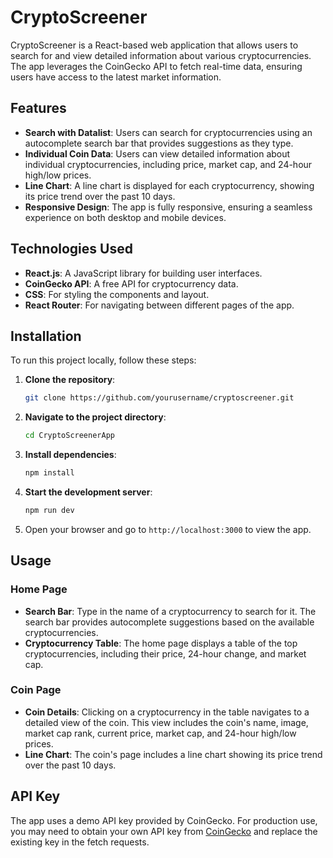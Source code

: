 # **CryptoScreener**

CryptoScreener is a React-based web application that allows users to search for and view detailed information about various cryptocurrencies. The app leverages the CoinGecko API to fetch real-time data, ensuring users have access to the latest market information.

## **Features**

- **Search with Datalist**: Users can search for cryptocurrencies using an autocomplete search bar that provides suggestions as they type.
- **Individual Coin Data**: Users can view detailed information about individual cryptocurrencies, including price, market cap, and 24-hour high/low prices.
- **Line Chart**: A line chart is displayed for each cryptocurrency, showing its price trend over the past 10 days.
- **Responsive Design**: The app is fully responsive, ensuring a seamless experience on both desktop and mobile devices.

## **Technologies Used**

- **React.js**: A JavaScript library for building user interfaces.
- **CoinGecko API**: A free API for cryptocurrency data.
- **CSS**: For styling the components and layout.
- **React Router**: For navigating between different pages of the app.

## **Installation**

To run this project locally, follow these steps:

1. **Clone the repository**:
    ```sh
    git clone https://github.com/yourusername/cryptoscreener.git
    ```

2. **Navigate to the project directory**:
    ```sh
    cd CryptoScreenerApp
    ```

3. **Install dependencies**:
    ```sh
    npm install
    ```

4. **Start the development server**:
    ```sh
    npm run dev
    ```

5. Open your browser and go to `http://localhost:3000` to view the app.

## **Usage**

### **Home Page**
- **Search Bar**: Type in the name of a cryptocurrency to search for it. The search bar provides autocomplete suggestions based on the available cryptocurrencies.
- **Cryptocurrency Table**: The home page displays a table of the top cryptocurrencies, including their price, 24-hour change, and market cap.

### **Coin Page**
- **Coin Details**: Clicking on a cryptocurrency in the table navigates to a detailed view of the coin. This view includes the coin's name, image, market cap rank, current price, market cap, and 24-hour high/low prices.
- **Line Chart**: The coin's page includes a line chart showing its price trend over the past 10 days.

## **API Key**
The app uses a demo API key provided by CoinGecko. For production use, you may need to obtain your own API key from [CoinGecko](https://www.coingecko.com/en/api) and replace the existing key in the fetch requests.
